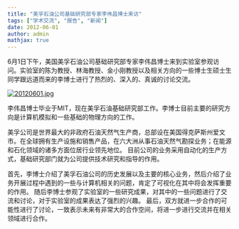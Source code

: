 ```yaml
---
title: "美孚石油公司基础研究部专家李伟昌博士来访"
tags: ["学术交流", "报告", "新闻"]
date: 2012-06-01
author: admin
mathjax: true
---
```


6月1日下午，美国美孚石油公司基础研究部专家李伟昌博士来到实验室参观访问。实验室的陈为教授、林海教授、金小刚教授以及相关方向的一些博士生硕士生同学跟远道而来的李博士进行了热烈的、深入的、真诚的讨论交流。

[![20120601.jpg](http://www.cad.zju.edu.cn/home/vagwiki/images/a/a4/20120601.jpg)](http://www.cad.zju.edu.cn/home/vagwiki/index.php/File:20120601.jpg)



李伟昌博士毕业于MIT，现在美孚石油基础研究部工作。李博士目前主要的研究方向是计算机模拟和一些基础的物理方向的工作。

美孚公司是世界最大的非政府石油天然气生产商，总部设在美国得克萨斯州爱文市。在全球拥有生产设施和销售产品，在六大洲从事石油天然气勘探业务；在能源和石化领域的诸多方面位居行业领先地位。 目前公司的业务采用自动化的生产方式，基础研究部门就为公司提供技术研究和指导的作用。

首先，李博士介绍了美孚石油公司的历史发展以及主要的核心业务，然后介绍了业务开展过程中遇到的一些与计算机相关的问题，肯定了可视化在其中将会发挥重要的作用。 随后李博士参观了实验室的一些研究成果，对其中的一些问题进行了交流和讨论，对于实验室的成果表达了强烈的兴趣。 最后，双方就进一步合作的可能性进行了讨论，一致表示未来有非常大的合作空间，将进一步进行交流并在相关领域进行合作。